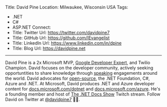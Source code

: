 Title: David Pine
Location: Milwaukee, Wisconsin USA
Tags:
  - .NET
  - C#
  - ASP.NET
Connect:
  - Title: Twitter
    Url: https://twitter.com/davidpine7
  - Title: GitHub
    Url: https://github.com/IEvangelist
  - Title: LinkedIn
    Url: https://www.linkedin.com/in/dpine
  - Title: Blog
    Url: https://davidpine.net
---
David Pine is a 2x Microsoft MVP, [Google Developer Expert](https://developers.google.com/community/experts/directory/profile/profile-david_pine), and Twilio Champion. David focuses on the developer community, actively seeking opportuntities to share knowledge through [speaking](http://davidpine.net/speaking) engagements around the world. David advocates for [open-source](https://github.com/IEvangelist), the .NET Foundation, C#, Azure and .NET. At Microsoft, David produces .NET and Azure developer content for [docs.microsoft.com/dotnet](https://docs.microsoft.com/dotnet) and [docs.microsoft.com/azure](https://docs.microsoft.com/azure). He's a founding member and host of [The .NET Docs Show](https://dotnetdocs.dev) Twitch stream. Follow David on Twitter at [@davidpine7](https://twitter.com/davidpine7) 🤘🏽.
